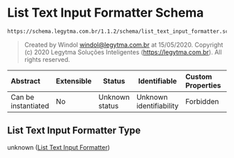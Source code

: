 # List Text Input Formatter Schema

```txt
https://schema.legytma.com.br/1.1.2/schema/list_text_input_formatter.schema.json
```




> Created by Windol [windol@legytma.com.br](mailto:windol@legytma.com.br) at 15/05/2020.
> Copyright (c) 2020 Legytma Soluções Inteligentes (<https://legytma.com.br>). All rights reserved.
>

| Abstract            | Extensible | Status         | Identifiable            | Custom Properties | Additional Properties | Access Restrictions | Defined In                                                                                                      |
| :------------------ | ---------- | -------------- | ----------------------- | :---------------- | --------------------- | ------------------- | --------------------------------------------------------------------------------------------------------------- |
| Can be instantiated | No         | Unknown status | Unknown identifiability | Forbidden         | Allowed               | none                | [list_text_input_formatter.schema.json](../schema/list_text_input_formatter.schema.json) |

## List Text Input Formatter Type

unknown ([List Text Input Formatter](list_text_input_formatter.md))
